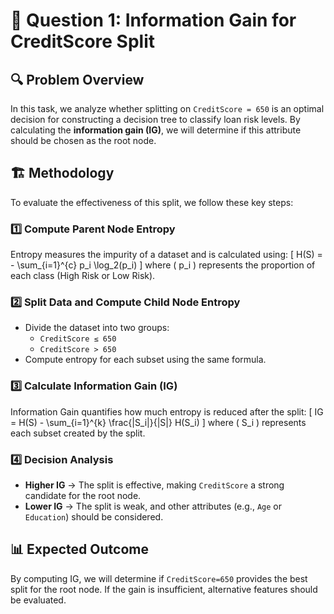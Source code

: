 # 📌 Question 1: Information Gain for CreditScore Split

## 🔍 Problem Overview
In this task, we analyze whether splitting on `CreditScore = 650` is an optimal decision for constructing a decision tree to classify loan risk levels. By calculating the **information gain (IG)**, we will determine if this attribute should be chosen as the root node.

## 🏗️ Methodology
To evaluate the effectiveness of this split, we follow these key steps:

### 1️⃣ Compute Parent Node Entropy
Entropy measures the impurity of a dataset and is calculated using:
\[
H(S) = - \sum_{i=1}^{c} p_i \log_2(p_i)
\]
where \( p_i \) represents the proportion of each class (High Risk or Low Risk).

### 2️⃣ Split Data and Compute Child Node Entropy
- Divide the dataset into two groups: 
  - `CreditScore ≤ 650`
  - `CreditScore > 650`
- Compute entropy for each subset using the same formula.

### 3️⃣ Calculate Information Gain (IG)
Information Gain quantifies how much entropy is reduced after the split:
\[
IG = H(S) - \sum_{i=1}^{k} \frac{|S_i|}{|S|} H(S_i)
\]
where \( S_i \) represents each subset created by the split.

### 4️⃣ Decision Analysis
- **Higher IG** → The split is effective, making `CreditScore` a strong candidate for the root node.
- **Lower IG** → The split is weak, and other attributes (e.g., `Age` or `Education`) should be considered.

## 📊 Expected Outcome
By computing IG, we will determine if `CreditScore=650` provides the best split for the root node. If the gain is insufficient, alternative features should be evaluated.

